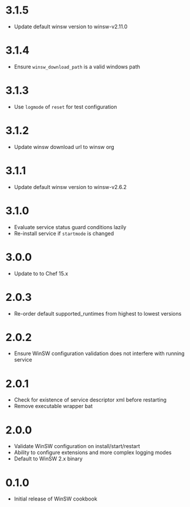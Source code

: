 # 3.1.5

- Update default winsw version to winsw-v2.11.0

# 3.1.4

- Ensure `winsw_download_path` is a valid windows path

# 3.1.3

- Use `logmode` of `reset` for test configuration

# 3.1.2

- Update winsw download url to winsw org

# 3.1.1

- Update default winsw version to winsw-v2.6.2

# 3.1.0

- Evaluate service status guard conditions lazily
- Re-install service if `startmode` is changed

# 3.0.0

- Update to to Chef 15.x

# 2.0.3

- Re-order default supported_runtimes from highest to lowest versions

# 2.0.2

- Ensure WinSW configuration validation does not interfere with running service

# 2.0.1

- Check for existence of service descriptor xml before restarting
- Remove executable wrapper bat

# 2.0.0

- Validate WinSW configuration on install/start/restart
- Ability to configure extensions and more complex logging modes
- Default to WinSW 2.x binary

# 0.1.0

- Initial release of WinSW cookbook
